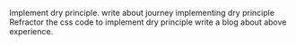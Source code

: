 Implement dry principle.
write about journey implementing dry principle
Refractor the css code to implement dry principle
write a blog about above experience.
